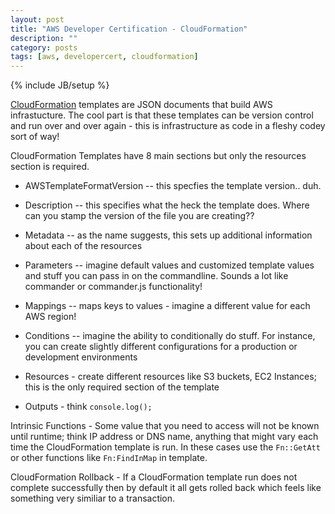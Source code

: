 ```yaml
---
layout: post
title: "AWS Developer Certification - CloudFormation"
description: ""
category: posts 
tags: [aws, developercert, cloudformation]
---
```

{% include JB/setup %}

[CloudFormation](https://aws.amazon.com/cloudformation/) templates are JSON documents that build AWS infrastucture. The cool part is that these templates can be version control and run over and over again - this is infrastructure as code in a fleshy codey sort of way!

CloudFormation Templates have 8 main sections but only the resources section is required.

* AWSTemplateFormatVersion -- this specfies the template version.. duh.

* Description -- this specifies what the heck the template does. Where can you stamp the version of the file you are creating??

* Metadata -- as the name suggests, this sets up additional information about each of the resources

* Parameters -- imagine default values and customized template values and stuff you can pass in on the commandline. Sounds a lot like commander or commander.js functionality!

* Mappings -- maps keys to values - imagine a different value for each AWS region!

* Conditions -- imagine the ability to conditionally do stuff. For instance, you can create slightly different configurations for a production or development environments 

* Resources - create different resources like S3 buckets, EC2 Instances; this is the only required section of the template

* Outputs - think `console.log();`

Intrinsic Functions - Some value that you need to access will not be known until runtime; think IP address or DNS name, anything that might vary each time the CloudFormation template is run. In these cases use the `Fn::GetAtt` or other functions like `Fn:FindInMap` in template.

CloudFormation Rollback - If a CloudFormation template run does not complete successfully then by default it all gets rolled back which feels like something very similiar to a transaction. 
